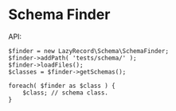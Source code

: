 Schema Finder
==============

API:

    $finder = new LazyRecord\Schema\SchemaFinder;
    $finder->addPath( 'tests/schema/' );
    $finder->loadFiles();
    $classes = $finder->getSchemas();

    foreach( $finder as $class ) {
        $class; // schema class.
    }


